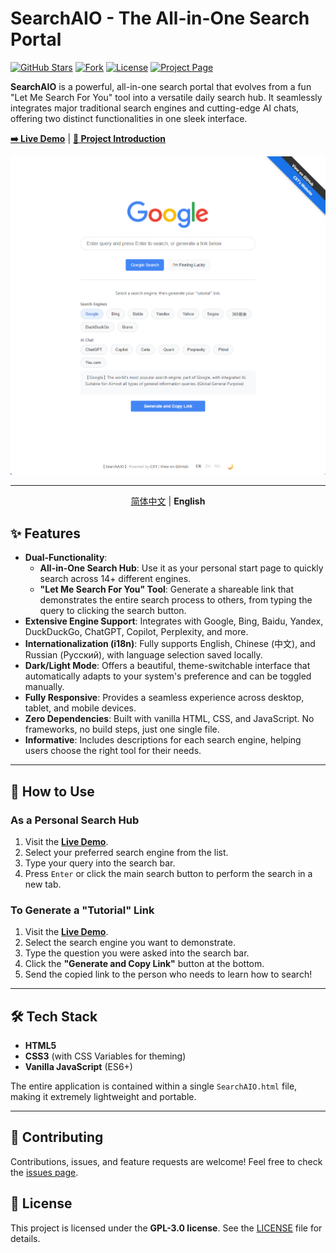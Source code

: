 # SearchAIO - The All-in-One Search Portal

[![GitHub Stars](https://img.shields.io/github/stars/MeowLove/SearchAIO?style=flat-square&logo=github)](https://github.com/MeowLove/SearchAIO/stargazers)
[![Fork](https://img.shields.io/github/forks/MeowLove/SearchAIO?style=flat-square&logo=github)](https://github.com/MeowLove/SearchAIO/network/members)
[![License](https://img.shields.io/github/license/MeowLove/SearchAIO?style=flat-square&color=blue)](https://github.com/MeowLove/SearchAIO/blob/main/LICENSE)
[![Project Page](https://img.shields.io/badge/Project%20Page-Website-green?style=flat-square)](https://www.cxthhhhh.com/search-aio/)

**SearchAIO** is a powerful, all-in-one search portal that evolves from a fun "Let Me Search For You" tool into a versatile daily search hub. It seamlessly integrates major traditional search engines and cutting-edge AI chats, offering two distinct functionalities in one sleek interface.

**[➡️ Live Demo](https://www.cxthhhhh.com/CXT-Lib/SearchAIO/)** | **[📖 Project Introduction](https://www.cxthhhhh.com/search-aio/)**

![SearchAIO Screenshot](https://github.com/MeowLove/SearchAIO/blob/main/img/SearchAIO_Screenshot_EN.png)

---

<div align="center">
  <p>
    <a href="README_CN.md">简体中文</a> | <b>English</b>
  </p>
</div>

## ✨ Features

-   **Dual-Functionality**:
    -   **All-in-One Search Hub**: Use it as your personal start page to quickly search across 14+ different engines.
    -   **"Let Me Search For You" Tool**: Generate a shareable link that demonstrates the entire search process to others, from typing the query to clicking the search button.
-   **Extensive Engine Support**: Integrates with Google, Bing, Baidu, Yandex, DuckDuckGo, ChatGPT, Copilot, Perplexity, and more.
-   **Internationalization (i18n)**: Fully supports English, Chinese (中文), and Russian (Русский), with language selection saved locally.
-   **Dark/Light Mode**: Offers a beautiful, theme-switchable interface that automatically adapts to your system's preference and can be toggled manually.
-   **Fully Responsive**: Provides a seamless experience across desktop, tablet, and mobile devices.
-   **Zero Dependencies**: Built with vanilla HTML, CSS, and JavaScript. No frameworks, no build steps, just one single file.
-   **Informative**: Includes descriptions for each search engine, helping users choose the right tool for their needs.

---

## 🚀 How to Use

### As a Personal Search Hub

1.  Visit the **[Live Demo](https://www.cxthhhhh.com/CXT-Lib/SearchAIO/)**.
2.  Select your preferred search engine from the list.
3.  Type your query into the search bar.
4.  Press `Enter` or click the main search button to perform the search in a new tab.

### To Generate a "Tutorial" Link

1.  Visit the **[Live Demo](https://www.cxthhhhh.com/CXT-Lib/SearchAIO/)**.
2.  Select the search engine you want to demonstrate.
3.  Type the question you were asked into the search bar.
4.  Click the **"Generate and Copy Link"** button at the bottom.
5.  Send the copied link to the person who needs to learn how to search!

---

## 🛠️ Tech Stack

-   **HTML5**
-   **CSS3** (with CSS Variables for theming)
-   **Vanilla JavaScript** (ES6+)

The entire application is contained within a single `SearchAIO.html` file, making it extremely lightweight and portable.

---

## 🤝 Contributing

Contributions, issues, and feature requests are welcome! Feel free to check the [issues page](https://github.com/MeowLove/SearchAIO/issues).

## 📄 License

This project is licensed under the **GPL-3.0 license**. See the [LICENSE](LICENSE) file for details.

